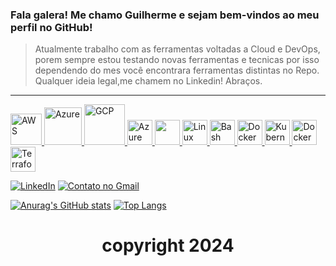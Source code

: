 ### Fala galera! Me chamo Guilherme e sejam bem-vindos ao meu perfil no GitHub! 

> Atualmente trabalho com as ferramentas voltadas a Cloud e DevOps, porem sempre estou testando novas ferramentas e tecnicas por isso dependendo do mes você encontrara ferramentas distintas no Repo.
> Qualquer ideia legal,me chamem no Linkedin! Abraços.
         
---

<p align="left">
  <a href="https://aws.amazon.com" target="_blank" rel="noopener noreferrer">
    <img src="https://cdn.jsdelivr.net/gh/devicons/devicon@latest/icons/amazonwebservices/amazonwebservices-plain-wordmark.svg" alt="AWS" width="50" height="50"/>
    <a href="https://azure.status.microsoft/pt-br/status" target="_blank" rel="noopener noreferrer">
    <img src="https://cdn.jsdelivr.net/gh/devicons/devicon@latest/icons/azure/azure-original-wordmark.svg" alt="Azure" width="60" height="60"/>
   <a href="https://status.cloud.google.com/" target="_blank" rel="noopener noreferrer">
    <img src="https://cdn.jsdelivr.net/gh/devicons/devicon@latest/icons/googlecloud/googlecloud-original-wordmark.svg" alt="GCP" width="65" height="65"/>            
  </a>
  <a href="https://azure.microsoft.com/pt-br/products/devops" target="_blank" rel="noopener noreferrer">
    <img src="https://cdn.jsdelivr.net/gh/devicons/devicon@latest/icons/azuredevops/azuredevops-original.svg" alt="Azure DevOps" width="40" height="40"/>
  </a>
  <a href="https://www.python.org" target="_blank" rel="noopener noreferrer">
    <img src="https://camo.githubusercontent.com/7654611cc0c150086ff9327653d5d31ba93e71411ca0d4b98b1e1918631d2b05/68747470733a2f2f63646e2e6a7364656c6976722e6e65742f67682f64657669636f6e732f64657669636f6e406c61746573742f69636f6e732f707974686f6e2f707974686f6e2d6f726967696e616c2e737667"Python" width="40" height="40"/>
  </a>
    <a href="https://www.linux.org/" target="_blank" rel="noopener noreferrer">
    <img src="https://camo.githubusercontent.com/83daa434b30e0c875824f10cdcecccd119c2518c2d5d518d6edd218af05b72e0/68747470733a2f2f63646e2e6a7364656c6976722e6e65742f67682f64657669636f6e732f64657669636f6e406c61746573742f69636f6e732f6c696e75782f6c696e75782d6f726967696e616c2e737667" alt="Linux" width="40" height="40"/>
  </a>
  <a href="https://www.gnu.org/software/bash/" target="_blank" rel="noopener noreferrer">
    <img src="https://cdn.jsdelivr.net/gh/devicons/devicon@latest/icons/bash/bash-original.svg" alt="Bash" width="40" height="40"/>
  </a>
    <a href="https://www.docker.com/" target="_blank" rel="noopener noreferrer">
    <img src="https://camo.githubusercontent.com/10168be8c47c2c5b1d841f894ddc7b32de4560931957037a5abfd96268a96b2d/68747470733a2f2f63646e2e6a7364656c6976722e6e65742f67682f64657669636f6e732f64657669636f6e406c61746573742f69636f6e732f646f636b65722f646f636b65722d706c61696e2e737667" alt="Docker" width="40" height="40"/>
  </a>
    <a href="https://kubernetes.io" target="_blank" rel="noopener noreferrer">
    <img src="https://cdn.jsdelivr.net/gh/devicons/devicon@latest/icons/kubernetes/kubernetes-original.svg" alt="Kubernetes" width="40" height="40"/>
  </a>
      <a href="https://www.terraform.io/" target="_blank" rel="noopener noreferrer">
    <img src="https://camo.githubusercontent.com/10168be8c47c2c5b1d841f894ddc7b32de4560931957037a5abfd96268a96b2d/68747470733a2f2f63646e2e6a7364656c6976722e6e65742f67682f64657669636f6e732f64657669636f6e406c61746573742f69636f6e732f646f636b65722f646f636b65722d706c61696e2e737667" alt="Docker" width="40" height="40"/>
  </a>
    <a href="https://kubernetes.io" target="_blank" rel="noopener noreferrer">
    <img src="https://cdn.jsdelivr.net/gh/devicons/devicon@latest/icons/terraform/terraform-original.svg" alt="Terraform" width="40" height="40"/>
  </a>


</p>


<!--[![YouTube](https://img.shields.io/badge/YouTube-FF0000?style=for-the-badge&logo=youtube&logoColor=white)](https://www.youtube.com/c/seudominio)-->
[![LinkedIn](https://img.shields.io/badge/LinkedIn-0077B5?style=for-the-badge&logo=linkedin&logoColor=white)](https://www.linkedin.com/in/seulinkedin)
[![Contato no Gmail](https://img.shields.io/badge/Email-Contato-D14836?style=for-the-badge&logo=gmail&logoColor=white)](mailto:ggoncalves.it@gmail.com)


<!--
Painel
-->

[![Anurag's GitHub stats](https://github-readme-stats.vercel.app/api?username=ggoncalves9&show_icons=true&theme=vision-friendly-dark)](https://github.com/ggoncalves9)
[![Top Langs](https://github-readme-stats.vercel.app/api/top-langs/?username=ggoncalves9&layout=compact&theme=vision-friendly-dark&show_icons=true)](https://github.com/ggoncalves9)

# <h1 align="center"> copyright 2024 </h1>
